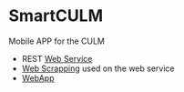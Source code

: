 SmartCULM
=========

Mobile APP for the CULM


  - REST [Web Service](https://github.com/daniegarcia254/smartculm_test/tree/master/deployments/com/gps/service)
  - [Web Scrapping](https://github.com/daniegarcia254/smartculm_test/tree/master/deployments/com/gps/scrapping/culm) used on the web service
  - [WebApp](https://github.com/daniegarcia254/smartculm_test/tree/master/webapps)
